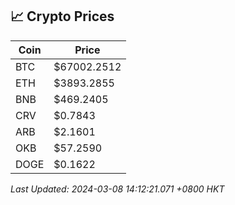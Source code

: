 ## 📈 Crypto Prices

| Coin | Price |
| ---- | ----- |
| BTC | $67002.2512 |
| ETH | $3893.2855 |
| BNB | $469.2405 |
| CRV | $0.7843 |
| ARB | $2.1601 |
| OKB | $57.2590 |
| DOGE | $0.1622 |

_Last Updated: 2024-03-08 14:12:21.071 +0800 HKT_